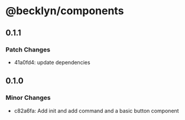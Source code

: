 # @becklyn/components

## 0.1.1

### Patch Changes

- 41a0fd4: update dependencies

## 0.1.0

### Minor Changes

- c82a6fa: Add init and add command and a basic button component
